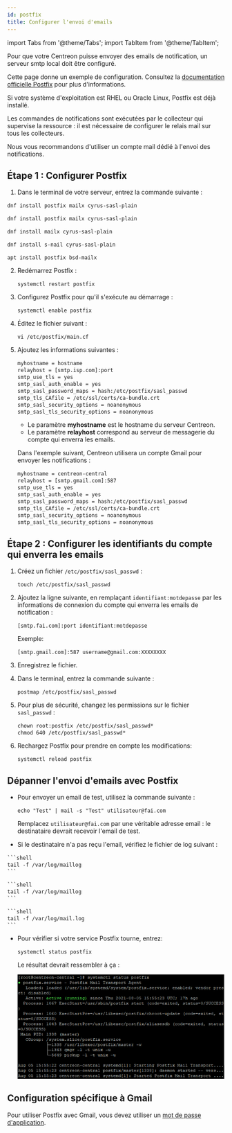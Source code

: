 ```yaml
---
id: postfix
title: Configurer l'envoi d'emails
---
```


import Tabs from '@theme/Tabs';
import TabItem from '@theme/TabItem';

Pour que votre Centreon puisse envoyer des emails de notification, un serveur smtp local doit être configuré.

Cette page donne un exemple de configuration. Consultez la  [documentation officielle Postfix](http://www.postfix.org/BASIC_CONFIGURATION_README) pour plus d'informations.

Si votre système d'exploitation est RHEL ou Oracle Linux, Postfix est déjà installé.

Les commandes de notifications sont exécutées par le collecteur qui supervise la ressource : il est nécessaire de configurer le relais mail sur tous les collecteurs.

Nous vous recommandons d'utiliser un compte mail dédié à l'envoi des notifications.

## Étape 1 : Configurer Postfix

1. Dans le terminal de votre serveur, entrez la commande suivante :

<Tabs groupId="sync">
<TabItem value="Alma 8" label="Alma 8">

``` shell
dnf install postfix mailx cyrus-sasl-plain
```

</TabItem>
<TabItem value="Alma 9" label="Alma 9">

``` shell
dnf install postfix mailx cyrus-sasl-plain
```

</TabItem>
<TabItem value="RHEL / Oracle Linux 8" label="RHEL / Oracle Linux 8">

``` shell
dnf install mailx cyrus-sasl-plain
```

</TabItem>
<TabItem value="RHEL / Oracle Linux 9" label="RHEL / Oracle Linux 9">

``` shell
dnf install s-nail cyrus-sasl-plain
```

</TabItem>
<TabItem value="Debian 11 & 12" label="Debian 11 & 12">

``` shell
apt install postfix bsd-mailx
```

</TabItem>
</Tabs>

2. Redémarrez Postfix : 

    ```shell
    systemctl restart postfix
    ```

3. Configurez Postfix pour qu'il s'exécute au démarrage :

    ```shell
    systemctl enable postfix
    ```

3. Éditez le fichier suivant :

    ```shell
    vi /etc/postfix/main.cf
    ```

4. Ajoutez les informations suivantes :

    ```shell
    myhostname = hostname
    relayhost = [smtp.isp.com]:port
    smtp_use_tls = yes
    smtp_sasl_auth_enable = yes
    smtp_sasl_password_maps = hash:/etc/postfix/sasl_passwd
    smtp_tls_CAfile = /etc/ssl/certs/ca-bundle.crt
    smtp_sasl_security_options = noanonymous
    smtp_sasl_tls_security_options = noanonymous
    ```
    
    - Le paramètre **myhostname** est le hostname du serveur Centreon.
    - Le paramètre **relayhost** correspond au serveur de messagerie du compte qui enverra les emails.

    Dans l'exemple suivant, Centreon utilisera un compte Gmail pour envoyer les notifications :

    ```shell
    myhostname = centreon-central
    relayhost = [smtp.gmail.com]:587
    smtp_use_tls = yes
    smtp_sasl_auth_enable = yes
    smtp_sasl_password_maps = hash:/etc/postfix/sasl_passwd
    smtp_tls_CAfile = /etc/ssl/certs/ca-bundle.crt
    smtp_sasl_security_options = noanonymous
    smtp_sasl_tls_security_options = noanonymous
    ```

## Étape 2 : Configurer les identifiants du compte qui enverra les emails

1. Créez un fichier `/etc/postfix/sasl_passwd` :

    ```shell
    touch /etc/postfix/sasl_passwd
    ```

2. Ajoutez la ligne suivante, en remplaçant `identifiant:motdepasse` par les informations de connexion du compte qui enverra les emails de notification :

    ```shell
    [smtp.fai.com]:port identifiant:motdepasse
    ```

    Exemple:

    ```shell
    [smtp.gmail.com]:587 username@gmail.com:XXXXXXXX
    ```

3. Enregistrez le fichier.

3. Dans le terminal, entrez la commande suivante :

    ```shell
    postmap /etc/postfix/sasl_passwd
    ```

4. Pour plus de sécurité, changez les permissions sur le fichier `sasl_passwd` :

    ```shell
    chown root:postfix /etc/postfix/sasl_passwd*
    chmod 640 /etc/postfix/sasl_passwd*
    ```

3. Rechargez Postfix pour prendre en compte les modifications:

    ```shell
    systemctl reload postfix
    ```

## Dépanner l'envoi d'emails avec Postfix

- Pour envoyer un email de test, utilisez la commande suivante :

    ```shell
    echo "Test" | mail -s "Test" utilisateur@fai.com
    ```

    Remplacez `utilisateur@fai.com` par une véritable adresse email : le destinataire devrait recevoir l'email de test.

- Si le destinataire n'a pas reçu l'email, vérifiez le fichier de log suivant :

<Tabs groupId="sync">
<TabItem value="Alma / RHEL / Oracle Linux 8" label="Alma / RHEL / Oracle Linux 8">

    ```shell
    tail -f /var/log/maillog
    ```
</TabItem>
<TabItem value="Alma / RHEL / Oracle Linux 9" label="Alma / RHEL / Oracle Linux 9">

    ```shell
    tail -f /var/log/maillog
    ```
</TabItem>
<TabItem value="Debian 11 & 12" label="Debian 11 & 12">

    ```shell
    tail -f /var/log/mail.log
    ```
</TabItem>
</Tabs>

- Pour vérifier si votre service Postfix tourne, entrez:

    ```shell
    systemctl status postfix
    ```

    Le résultat devrait ressembler à ça :

    ![image](../assets/administration/postfix-status.png)

## Configuration spécifique à Gmail

Pour utiliser Postfix avec Gmail, vous devez utiliser un [mot de passe d'application](https://support.google.com/mail/answer/185833?hl=fr).

